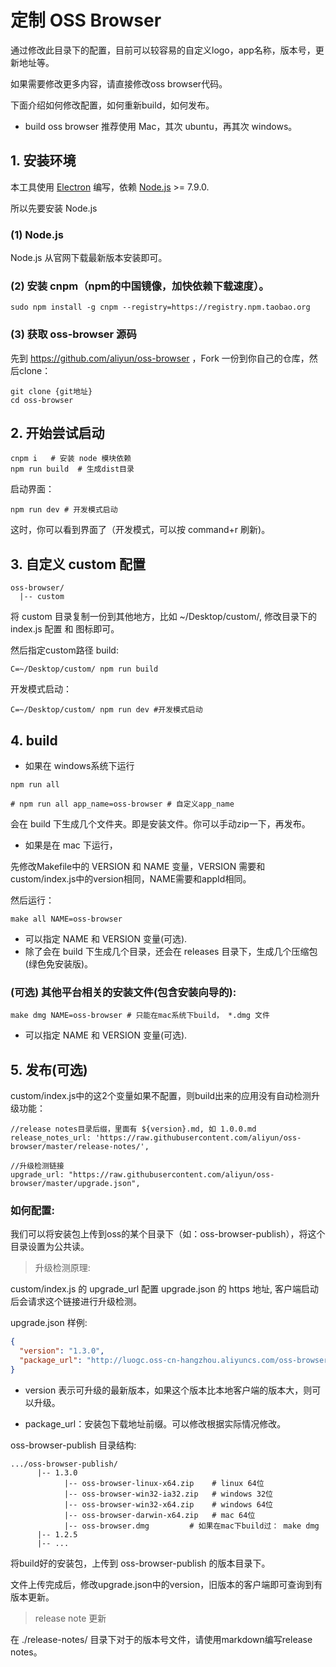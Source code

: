 # 定制 OSS Browser

通过修改此目录下的配置，目前可以较容易的自定义logo，app名称，版本号，更新地址等。

如果需要修改更多内容，请直接修改oss browser代码。

下面介绍如何修改配置，如何重新build，如何发布。

* build oss browser 推荐使用 Mac，其次 ubuntu，再其次 windows。

## 1. 安装环境

本工具使用 [Electron](https://electron.atom.io/) 编写，依赖 [Node.js](https://nodejs.org) >= 7.9.0.

所以先要安装 Node.js

### (1) Node.js

Node.js 从官网下载最新版本安装即可。

### (2) 安装 cnpm（npm的中国镜像，加快依赖下载速度）。

```
sudo npm install -g cnpm --registry=https://registry.npm.taobao.org
```

### (3) 获取 oss-browser 源码

先到 https://github.com/aliyun/oss-browser ，Fork 一份到你自己的仓库，然后clone：

```
git clone {git地址}
cd oss-browser
```


## 2. 开始尝试启动

```
cnpm i   # 安装 node 模块依赖
npm run build  # 生成dist目录
```

启动界面：
```
npm run dev # 开发模式启动
```

这时，你可以看到界面了（开发模式，可以按 command+r 刷新)。


## 3. 自定义 custom 配置


```
oss-browser/
  |-- custom
```

将 custom 目录复制一份到其他地方，比如 ~/Desktop/custom/,
修改目录下的 index.js 配置 和 图标即可。


然后指定custom路径 build:
```
C=~/Desktop/custom/ npm run build
```

开发模式启动：
```
C=~/Desktop/custom/ npm run dev #开发模式启动
```

## 4. build

* 如果在 windows系统下运行

```
npm run all

# npm run all app_name=oss-browser # 自定义app_name
```
会在 build 下生成几个文件夹。即是安装文件。你可以手动zip一下，再发布。


* 如果是在 mac 下运行，

先修改Makefile中的 VERSION 和 NAME 变量，VERSION 需要和 custom/index.js中的version相同，NAME需要和appId相同。

然后运行：

```
make all NAME=oss-browser
```

* 可以指定 NAME 和 VERSION 变量(可选).
* 除了会在 build 下生成几个目录，还会在 releases 目录下，生成几个压缩包(绿色免安装版)。



### (可选) 其他平台相关的安装文件(包含安装向导的):

```
make dmg NAME=oss-browser # 只能在mac系统下build， *.dmg 文件
```
* 可以指定 NAME 和 VERSION 变量(可选).



## 5. 发布(可选)

custom/index.js中的这2个变量如果不配置，则build出来的应用没有自动检测升级功能：
```
//release notes目录后缀，里面有 ${version}.md, 如 1.0.0.md
release_notes_url: 'https://raw.githubusercontent.com/aliyun/oss-browser/master/release-notes/',

//升级检测链接
upgrade_url: "https://raw.githubusercontent.com/aliyun/oss-browser/master/upgrade.json",
```


### 如何配置:

我们可以将安装包上传到oss的某个目录下（如：oss-browser-publish），将这个目录设置为公共读。

> 升级检测原理:

custom/index.js 的 upgrade_url 配置 upgrade.json 的 https 地址, 客户端启动后会请求这个链接进行升级检测。

upgrade.json 样例:

```json
{
  "version": "1.3.0",
  "package_url": "http://luogc.oss-cn-hangzhou.aliyuncs.com/oss-browser-publish/"
}
```

* version 表示可升级的最新版本，如果这个版本比本地客户端的版本大，则可以升级。

* package_url：安装包下载地址前缀。可以修改根据实际情况修改。


oss-browser-publish 目录结构:
```
.../oss-browser-publish/
      |-- 1.3.0
            |-- oss-browser-linux-x64.zip    # linux 64位
            |-- oss-browser-win32-ia32.zip   # windows 32位
            |-- oss-browser-win32-x64.zip    # windows 64位
            |-- oss-browser-darwin-x64.zip   # mac 64位
            |-- oss-browser.dmg         # 如果在mac下build过： make dmg
      |-- 1.2.5
      |-- ...
```


将build好的安装包，上传到 oss-browser-publish 的版本目录下。

文件上传完成后，修改upgrade.json中的version，旧版本的客户端即可查询到有版本更新。


> release note 更新

在 ./release-notes/ 目录下对于的版本号文件，请使用markdown编写release notes。
